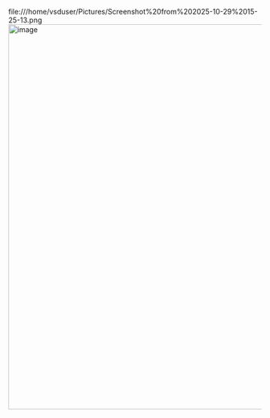 file:///home/vsduser/Pictures/Screenshot%20from%202025-10-29%2015-25-13.png<img width="1280" height="768" alt="image" src="https://github.com/user-attachments/assets/5363e6d2-db29-4fa0-a22b-42ab9400ab77" />
